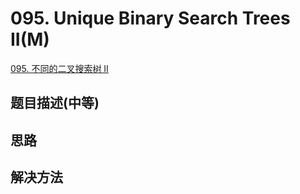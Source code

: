 # 095. Unique Binary Search Trees II(M)
[095. 不同的二叉搜索树 II](https://leetcode-cn.com/problems/unique-binary-search-trees-ii/)

## 题目描述(中等)


## 思路

## 解决方法


###